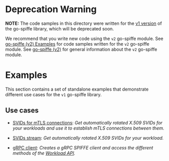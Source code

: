 # Deprecation Warning

__NOTE:__ The code samples in this directory were written for the [v1 version](../README.md) of the go-spiffe library, which will be deprecated soon.

We recommend that you write new code using the `v2` go-spiffe module. See [go-spiffe (v2) Examples](../v2/examples) for code samples written for the `v2` go-spiffe module. See [go-spiffe (v2)](../v2) for general information about the `v2` go-spiffe module.

# Examples

This section contains a set of standalone examples that demonstrate different use cases for the `v1` go-spiffe library.

## Use cases

- [SVIDs for mTLS connections](./svid-mTLS): _Get automatically rotated X.509 SVIDs for your workloads and use it to establish mTLS connections between them._

- [SVIDs stream](./svid-watcher): _Get automatically rotated X.509 SVIDs for your workload._

- [gRPC client](./svid-grpc-client): _Creates a gRPC SPIFFE client and access the different methods of the [Workload API](../proto/spiffe/workload/workload.proto)._

